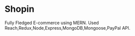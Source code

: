 # Shopin
Fully Fledged E-commerce using MERN.
Used Reach,Redux,Node,Express,MongoDB,Mongoose,PayPal API.
